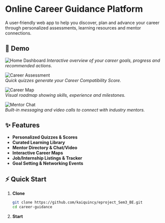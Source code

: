 # Online Career Guidance Platform

A user‐friendly web app to help you discover, plan and advance your career through personalized assessments, learning resources and mentor connections.

## 🚀 Demo

![Home Dashboard](https://github.com/user-attachments/assets/fb3b8efc-9713-452d-a277-94e67ba32d94)
*Interactive overview of your career goals, progress and recommended actions.*

![Career Assessment](docs/demo/career-assessment.png)  
*Quick quizzes generate your Career Compatibility Score.*

![Career Map](docs/demo/career-map.png)  
*Visual roadmap showing skills, experience and milestones.*

![Mentor Chat](docs/demo/mentor-chat.png)  
*Built-in messaging and video calls to connect with industry mentors.*

## ✨ Features

- **Personalized Quizzes & Scores**  
- **Curated Learning Library**  
- **Mentor Directory & Chat/Video**  
- **Interactive Career Maps**  
- **Job/Internship Listings & Tracker**  
- **Goal Setting & Networking Events**

## ⚡ Quick Start

1. **Clone**  
   ```bash
   git clone https://github.com/kaiquincy/eproject_Sem3_BE.git
   cd career-guidance
2. **Start**
